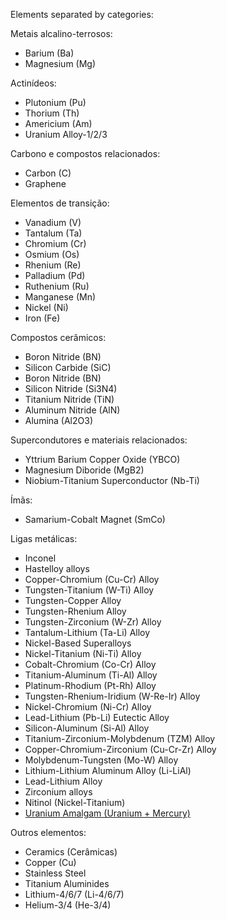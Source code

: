 Elements separated by categories:  

Metais alcalino-terrosos:  
- Barium (Ba)  
- Magnesium (Mg)  
  
Actinídeos:  
- Plutonium (Pu)  
- Thorium (Th)  
- Americium (Am)  
- Uranium Alloy-1/2/3  
  
Carbono e compostos relacionados:  
- Carbon (C)  
- Graphene  
  
Elementos de transição:   
- Vanadium (V)   
- Tantalum (Ta)   
- Chromium (Cr)   
- Osmium (Os)    
- Rhenium (Re)    
- Palladium (Pd)   
- Ruthenium (Ru)   
- Manganese (Mn)   
- Nickel (Ni)   
- Iron (Fe)   
   
Compostos cerâmicos:   
- Boron Nitride (BN)   
- Silicon Carbide (SiC)   
- Boron Nitride (BN)   
- Silicon Nitride (Si3N4)    
- Titanium Nitride (TiN)   
- Aluminum Nitride (AlN)    
- Alumina (Al2O3)   
    
Supercondutores e materiais relacionados:    
- Yttrium Barium Copper Oxide (YBCO)    
- Magnesium Diboride (MgB2)    
- Niobium-Titanium Superconductor (Nb-Ti)    
   
Ímãs:    
- Samarium-Cobalt Magnet (SmCo)    
   
Ligas metálicas:    
- Inconel   
- Hastelloy alloys   
- Copper-Chromium (Cu-Cr) Alloy   
- Tungsten-Titanium (W-Ti) Alloy   
- Tungsten-Copper Alloy   
- Tungsten-Rhenium Alloy   
- Tungsten-Zirconium (W-Zr) Alloy   
- Tantalum-Lithium (Ta-Li) Alloy   
- Nickel-Based Superalloys   
- Nickel-Titanium (Ni-Ti) Alloy    
- Cobalt-Chromium (Co-Cr) Alloy    
- Titanium-Aluminum (Ti-Al) Alloy     
- Platinum-Rhodium (Pt-Rh) Alloy    
- Tungsten-Rhenium-Iridium (W-Re-Ir) Alloy   
- Nickel-Chromium (Ni-Cr) Alloy   
- Lead-Lithium (Pb-Li) Eutectic Alloy    
- Silicon-Aluminum (Si-Al) Alloy    
- Titanium-Zirconium-Molybdenum (TZM) Alloy    
- Copper-Chromium-Zirconium (Cu-Cr-Zr) Alloy    
- Molybdenum-Tungsten (Mo-W) Alloy   
- Lithium-Lithium Aluminum Alloy (Li-LiAl)   
- Lead-Lithium Alloy   
- Zirconium alloys    
- Nitinol (Nickel-Titanium)   
- [Uranium Amalgam (Uranium + Mercury)](/assets/docs/universe/chemy/Elements/alloy/about/uranium-amalgam.md)  
  
Outros elementos:   
- Ceramics (Cerâmicas)    
- Copper (Cu)   
- Stainless Steel   
- Titanium Aluminides   
- Lithium-4/6/7 (Li-4/6/7)   
- Helium-3/4 (He-3/4)   
